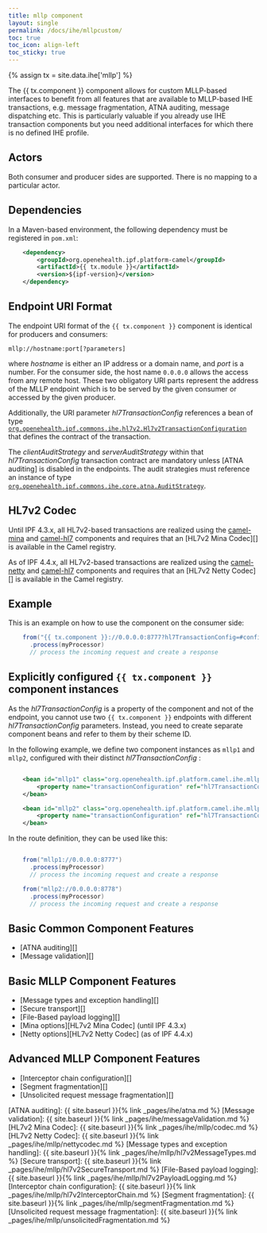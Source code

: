 ```yaml
---
title: mllp component
layout: single
permalink: /docs/ihe/mllpcustom/
toc: true
toc_icon: align-left
toc_sticky: true
---
```


{% assign tx = site.data.ihe['mllp'] %}

The {{ tx.component }} component allows for custom MLLP-based interfaces to benefit from all features that are available to
MLLP-based IHE transactions, e.g. message fragmentation, ATNA auditing, message dispatching etc.
This is particularly valuable if you already use IHE transaction components but you need additional interfaces for
which there is no defined IHE profile.

## Actors

Both consumer and producer sides are supported. There is no mapping to a particular actor.

## Dependencies

In a Maven-based environment, the following dependency must be registered in `pom.xml`:

```xml
    <dependency>
        <groupId>org.openehealth.ipf.platform-camel</groupId>
        <artifactId>{{ tx.module }}</artifactId>
        <version>${ipf-version}</version>
    </dependency>
```

## Endpoint URI Format

The endpoint URI format of the `{{ tx.component }}` component is identical for producers and consumers:

```
mllp://hostname:port[?parameters]
```

where *hostname* is either an IP address or a domain name, and *port* is a number. For the consumer side, the host name
`0.0.0.0` allows the access from any remote host.
These two obligatory URI parts represent the address of the MLLP endpoint which is to be served by the given consumer or
accessed by the given producer.

Additionally, the URI parameter *hl7TransactionConfig* references a bean of type
[`org.openehealth.ipf.commons.ihe.hl7v2.Hl7v2TransactionConfiguration`](../../apidocs/org/openehealth/ipf/commons/ihe/hl7v2/Hl7v2TransactionConfiguration.html)
that defines the contract of the transaction.

The *clientAuditStrategy* and *serverAuditStrategy* within that *hl7TransactionConfig* transaction contract are mandatory unless [ATNA auditing]
is disabled in the endpoints. The audit strategies must reference an instance of type
[`org.openehealth.ipf.commons.ihe.core.atna.AuditStrategy`](../../apidocs/org/openehealth/ipf/commons/ihe/core/atna/MllpAuditStrategy.html).


## HL7v2 Codec

Until IPF 4.3.x, all HL7v2-based transactions are realized using the [camel-mina](https://camel.apache.org/mina.html) and [camel-hl7](https://camel.apache.org/hl7.html)
components and requires that an [HL7v2 Mina Codec][] is available in the Camel registry.

As of IPF 4.4.x, all HL7v2-based transactions are realized using the [camel-netty](https://camel.apache.org/netty.html) and [camel-hl7](https://camel.apache.org/hl7.html)
components and requires that an [HL7v2 Netty Codec][] is available in the Camel registry.


## Example

This is an example on how to use the component on the consumer side:

```java
    from("{{ tx.component }}://0.0.0.0:8777?hl7TransactionConfig=#config")
      .process(myProcessor)
      // process the incoming request and create a response
```


## Explicitly configured `{{ tx.component }}` component instances

As the *hl7TransactionConfig* is a property of the component and not of the endpoint, you cannot use two `{{ tx.component }}` endpoints
with different *hl7TransactionConfig* parameters. Instead, you need to create separate component beans and refer to them by their
scheme ID.

In the following example, we define two component instances as `mllp1` and `mllp2`, configured with their distinct *hl7TransactionConfig* :

```xml

    <bean id="mllp1" class="org.openehealth.ipf.platform.camel.ihe.mllp.custom.CustomMllpComponent">
        <property name="transactionConfiguration" ref="hl7TransactionConfig1"/>
    </bean>

    <bean id="mllp2" class="org.openehealth.ipf.platform.camel.ihe.mllp.custom.CustomMllpComponent">
        <property name="transactionConfiguration" ref="hl7TransactionConfig2"/>
    </bean>

```

In the route definition, they can be used like this:

```java

    from("mllp1://0.0.0.0:8777")
      .process(myProcessor)
      // process the incoming request and create a response

    from("mllp2://0.0.0.0:8778")
      .process(myProcessor)
      // process the incoming request and create a response
```


## Basic Common Component Features

* [ATNA auditing][]
* [Message validation][]

## Basic MLLP Component Features

* [Message types and exception handling][]
* [Secure transport][]
* [File-Based payload logging][]
* [Mina options][HL7v2 Mina Codec] (until IPF 4.3.x)
* [Netty options][HL7v2 Netty Codec] (as of IPF 4.4.x)

## Advanced MLLP Component Features

* [Interceptor chain configuration][]
* [Segment fragmentation][]
* [Unsolicited request message fragmentation][]


[ATNA auditing]: {{ site.baseurl }}{% link _pages/ihe/atna.md %}
[Message validation]: {{ site.baseurl }}{% link _pages/ihe/messageValidation.md %}
[HL7v2 Mina Codec]: {{ site.baseurl }}{% link _pages/ihe/mllp/codec.md %}
[HL7v2 Netty Codec]: {{ site.baseurl }}{% link _pages/ihe/mllp/nettycodec.md %}
[Message types and exception handling]: {{ site.baseurl }}{% link _pages/ihe/mllp/hl7v2MessageTypes.md %}
[Secure transport]: {{ site.baseurl }}{% link _pages/ihe/mllp/hl7v2SecureTransport.md %}
[File-Based payload logging]: {{ site.baseurl }}{% link _pages/ihe/mllp/hl7v2PayloadLogging.md %}
[Interceptor chain configuration]: {{ site.baseurl }}{% link _pages/ihe/mllp/hl7v2InterceptorChain.md %}
[Segment fragmentation]: {{ site.baseurl }}{% link _pages/ihe/mllp/segmentFragmentation.md %}
[Unsolicited request message fragmentation]: {{ site.baseurl }}{% link _pages/ihe/mllp/unsolicitedFragmentation.md %}

